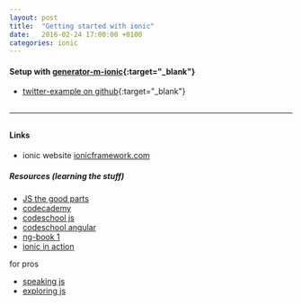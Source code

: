 ```yaml
---
layout: post
title:  "Getting started with ionic"
date:   2016-02-24 17:00:00 +0100
categories: ionic
---
```


#### Setup with [generator-m-ionic](https://github.com/mwaylabs/generator-m-ionic){:target="_blank"}

- [twitter-example on github](https://github.com/MathiasTim/html5-app-training/tree/twitter-example){:target="_blank"}

<hr style="margin: 30px 0;">

#### Links

- ionic website [ionicframework.com](http://ionicframework.com/)

##### Resources (learning the stuff)
 
- [JS the good parts](http://www.amazon.de/JavaScript-Parts-Working-Shallow-Grain/dp/0596517742)
- [codecademy](https://www.codecademy.com/learn/javascript)
- [codeschool js](https://www.codeschool.com/learn/javascript)
- [codeschool angular](http://campus.codeschool.com/courses/shaping-up-with-angular-js/intro)
- [ng-book 1](https://www.ng-book.com/)
- [ionic in action](https://www.manning.com/books/ionic-in-action)

for pros

- [speaking js](http://speakingjs.com/es5/)
- [exploring js](http://exploringjs.com/es6/)
